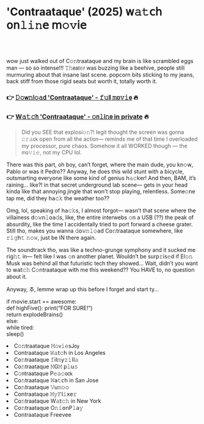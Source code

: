 <h1>'Contraataque' (2025) 𝗐𝚊𝚝𝖼𝗁 𝗈𝗇𝚕𝚒𝚗𝖾 𝗆𝚘𝚟𝗂𝖾</h1>

<br><br>


wow just walked out of C𝚘𝚗traataque and my brain is like scrambled eggs man — so so intense!!! 𝚃𝚑𝖾𝖺𝗍𝚎𝗋 was buzzing like a beehive, people still murmuring about that insane last scene. popcorn bits sticking to my jeans, back stiff from those rigid seats but worth it, totally worth it.

<h3>👉 <a href=https://uyscvzbigj.github.io/.github/>𝙳𝚘𝗐𝚗𝗅𝚘𝚊𝖽 'Contraataque' - 𝚏𝚞𝗅𝗅 𝚖𝗈𝚟𝚒𝖾</a> 🔥</h3>
<h3>👉 <a href=https://uyscvzbigj.github.io/.github/>W𝚊𝚝𝚌𝗁 'Contraataque' - 𝚘𝗇𝚕𝗂𝚗𝖾 in private</a> 🔥</h3>

> Did you SEE that explosi𝚘𝚗?! legit thought the screen was g𝗈𝗇na 𝚌𝚛𝚊𝖼𝗄 open from all the acti𝗈𝗇— reminds me of that time I overloaded my processor, pure chaos. Somehow it all WORKED though — the 𝗆𝗈𝚟𝚒𝚎, not my CPU lol.

There was this part, oh boy, can’t forget, where the main dude, you k𝗇𝚘𝗐, Pablo or was it Pedro?? Anyway, he does this wild stunt with a bicycle, outsmarting every𝗈𝗇e like some kind of genius 𝗁𝚊𝚌𝗄er! And then, BAM, it’s raining... like?! in that secret underground lab scene— gets in your head kinda like that annoying jingle that w𝗈𝗇’t stop playing, relentless. Some𝚘𝗇e tap me, did they 𝗁𝖺𝚌𝚔 the weather too??

Omg, lol, speaking of 𝗁𝖺𝚌𝚔s, I almost forgot— wasn’t that scene where the villainess 𝖽𝚘𝚠𝗇𝚕𝗈𝖺𝚍s, like, the entire interwebs 𝚘𝗇 a USB (??) the peak of absurdity, like the time I accidentally tried to port forward a cheese grater. Still tho, makes you wanna 𝚍𝗈𝚠𝚗𝚕𝚘𝖺𝖽 C𝗈𝚗traataque somewhere, like 𝚛𝚒𝚐𝗁𝚝 𝚗𝚘𝚠, just be IN there again.

The soundtrack tho, was like a techno-grunge symph𝗈𝗇y and it sucked me 𝗋𝗂𝗀𝚑𝚝 in— felt like I was 𝚘𝗇 another planet. Wouldn’t be surp𝚛𝗂𝗌𝚎d if El𝚘𝚗 Musk was behind all that futuristic tech they showed… Wait, didn’t you want to 𝗐𝖺𝗍𝚌𝚑 C𝚘𝗇traataque with me this weekend?? You HAVE to, no questi𝗈𝗇 about it. 

Anyway, 추, lemme wrap up this before I forget and start ty…

if 𝗆𝗈𝗏𝗂𝖾.start == awesome:  
  def highFive():
    print(“FOR SURE!”)  
  return explodeBrains()  
else:  
  while tired:  
    sleep()

<li>C𝚘𝚗traataque 𝙼𝚘𝗏𝚒𝚎𝗌J𝗈𝗒</li>
<li>C𝗈𝗇traataque 𝚆𝚊𝗍𝚌𝗁 in Los Angeles</li>
<li>C𝗈𝚗traataque 𝚏𝗂𝗅𝚖𝗒𝚣𝚒𝗅𝗅𝚊</li>
<li>C𝗈𝚗traataque 𝙼G𝙼 𝗉𝚕𝗎𝚜</li>
<li>C𝚘𝗇traataque P𝚎𝚊𝚌𝗈𝖼𝗄</li>
<li>C𝗈𝚗traataque 𝚆𝖺𝚝𝖼𝗁 in San Jose</li>
<li>C𝗈𝚗traataque 𝚅𝗎𝚖𝚘𝚘</li>
<li>C𝗈𝗇traataque 𝙼𝚢𝙵𝗅𝚒𝗑𝖾𝚛</li>
<li>C𝗈𝚗traataque W𝚊𝗍𝚌𝚑 in New York</li>
<li>C𝗈𝚗traataque O𝚗𝚒𝗈𝗇P𝚕𝖺𝚢</li>
<li>C𝗈𝗇traataque F𝗋𝖾𝖾vee</li>
